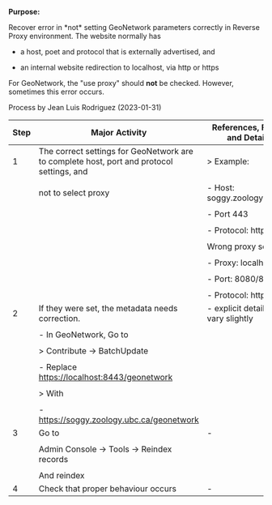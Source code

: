 **Purpose:**



Recover error in \*not\* setting GeoNetwork parameters correctly in Reverse Proxy environment. The website normally has



- a host, poet and protocol that is externally advertised, and



- an internal website redirection to localhost, via http or https



For GeoNetwork, the "use proxy" should **not** be checked. However, sometimes this error occurs.



Process by Jean Luis Rodriguez (2023-01-31)



| **Step** | **Major Activity** | **References, Forms and Details** |
| -------- | ------------------ | --------------------------------- |
| 1 | The correct settings for GeoNetwork are to complete host, port and protocol settings, and | > Example: |
|  |  |  |
|  | not to select proxy | - Host: soggy.zoology.ubc.ca |
|  |  |  |
|  |  | - Port 443 |
|  |  |  |
|  |  | - Protocol: https |
|  |  |  |
|  |  | Wrong proxy setting |
|  |  |  |
|  |  | - Proxy: localhost |
|  |  |  |
|  |  | - Port: 8080/8443 |
|  |  |  |
|  |  | - Protocol: http/https |
| 2 | If they were set, the metadata needs correction. | - explicit details may vary slightly |
|  |  |  |
|  | - In GeoNetwork, Go to |  |
|  |  |  |
|  | > Contribute -\> BatchUpdate |  |
|  |  |  |
|  | - Replace <https://localhost:8443/geonetwork> |  |
|  |  |  |
|  | > With |  |
|  |  |  |
|  | - https://soggy.zoology.ubc.ca/geonetwork |  |
| 3 | Go to | - |
|  |  |  |
|  | Admin Console -\> Tools -\> Reindex records |  |
|  |  |  |
|  | And reindex |  |
| 4 | Check that proper behaviour occurs | - |

